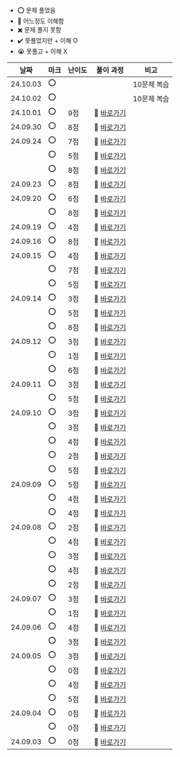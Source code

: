 - ⭕ 문제 풀었음
- 🔺 어느정도 이해함
- ✖️ 문제 풀지 못함
- ✔️ 못풀었지만 + 이해 O
- 😭 못풀고 + 이해 X

  
|    날짜  |  마크 | 난이도 | 풀이 과정                                                                                      |  비고 |
| -------- |  ---- | ------ | ---------------------------------------------------------------------------------------------- | -------|
| 24.10.03 |   ⭕ |         |                                                                                               |10문제 복습|
| 24.10.02 |   ⭕ |         |                                                                                               |10문제 복습|
| 24.10.01 |   ⭕ |    9점  | 💨 [바로가기](https://velog.io/@jominuk1025/24.10.01-q0hy41r0)                                 |        |
| 24.09.30 |   ⭕ |    8점  | 💨 [바로가기](https://velog.io/@jominuk1025/24.09.30-lhh4wryl)                                 |        |
| 24.09.24 |   ⭕ |    7점  | 💨 [바로가기](https://velog.io/@jominuk1025/24.09.24)                                          |        |
|          |   ⭕ |    5점  | 💨 [바로가기](https://velog.io/@jominuk1025/24.09.24-hv5bmtok)                                 |        |
|          |   ⭕ |    8점  | 💨 [바로가기](https://velog.io/@jominuk1025/24.09.24-5uvp905j)                                 |        |
| 24.09.23 |   ⭕ |    8점  | 💨 [바로가기](https://velog.io/@jominuk1025/24.09.23-gace9cz6)                                 |        |
| 24.09.20 |   ⭕ |    6점  | 💨 [바로가기](https://velog.io/@jominuk1025/24.09.20-nrh22mu3)                                 |        |
|          |   ⭕ |    8점  | 💨 [바로가기](https://velog.io/@jominuk1025/24.09.20-ym3kbm1m)                                 |        |
| 24.09.19 |   ⭕ |    4점  | 💨 [바로가기](https://velog.io/@jominuk1025/24.09.19-6c69pdqr)                                 |        |
| 24.09.16 |   ⭕ |    8점  | 💨 [바로가기](https://velog.io/@jominuk1025/24.09.16-o3vk4laj)                                 |        |
| 24.09.15 |   ⭕ |    4점  | 💨 [바로가기](https://velog.io/@jominuk1025/24.09.15-62ub33bj)                                 |        |
|          |   ⭕ |    7점  | 💨 [바로가기](https://velog.io/@jominuk1025/24.09.15-av7vjmk0)                                 |        |
|          |   ⭕ |    5점  | 💨 [바로가기](https://velog.io/@jominuk1025/24.9.15)                                           |        |
| 24.09.14 |   ⭕ |    3점  | 💨 [바로가기](https://velog.io/@jominuk1025/24.09.14-o1kbsqrx)                                 |        |
|          |   ⭕ |    5점  | 💨 [바로가기](https://velog.io/@jominuk1025/24.09.14-jryde9r8)                                 |        |
|          |   ⭕ |    8점  | 💨 [바로가기](https://velog.io/@jominuk1025/24.09.14-yiq4nq8u)                                 |        |
| 24.09.12 |   ⭕ |    3점  | 💨 [바로가기](https://velog.io/@jominuk1025/24.09.12-zhxjzkyc)                                 |        |
|          |   ⭕ |    1점  | 💨 [바로가기](https://velog.io/@jominuk1025/24.09.12-donvshbo)                                 |        |
|          |   ⭕ |    6점  | 💨 [바로가기](https://velog.io/@jominuk1025/24.09.12-6e15jz8j)                                 |        |
| 24.09.11 |   ⭕ |    3점  | 💨 [바로가기](https://velog.io/@jominuk1025/24.09.11-kw8ekwdf)                                 |        |
|          |   ⭕ |    5점  | 💨 [바로가기](https://velog.io/@jominuk1025/24.09.11-hdjwpwkf)                                 |        |
| 24.09.10 |   ⭕ |    3점  | 💨 [바로가기](https://velog.io/@jominuk1025/24.09.10-5ph71e6l)                                 |        |
|          |   ⭕ |    3점  | 💨 [바로가기](https://velog.io/@jominuk1025/24.09.10-39juqodb)                                 |        |
|          |   ⭕ |    4점  | 💨 [바로가기](https://velog.io/@jominuk1025/24.09.10-0nmenbpj)                                 |        |
|          |   ⭕ |    2점  | 💨 [바로가기](https://velog.io/@jominuk1025/24.09.10-h2w8j7it)                                 |        |
|          |   ⭕ |    5점  | 💨 [바로가기](https://velog.io/@jominuk1025/24.09.10-buvxr6i4)                                 |        |
| 24.09.09 |   ⭕ |    5점  | 💨 [바로가기](https://velog.io/@jominuk1025/24.09.09-z6htxvqo)                                 |        |
|          |   ⭕ |    4점  | 💨 [바로가기](https://velog.io/@jominuk1025/24.09.09.1-c200ly23)                               |        |
|          |   ⭕ |    4점  | 💨 [바로가기](https://velog.io/@jominuk1025/24.09.09.2-aknuwm7h)                               |        |
| 24.09.08 |   ⭕ |    2점  | 💨 [바로가기](https://velog.io/@jominuk1025/24.09.08-txe5jvs0)                                 |        |
|          |   ⭕ |    4점  | 💨 [바로가기](https://velog.io/@jominuk1025/24.09.08.1-kcoxbmjs)                               |        |
|          |   ⭕ |    3점  | 💨 [바로가기](https://velog.io/@jominuk1025/24.09.08.2-lqmjxvon)                               |        |
|          |   ⭕ |    4점  | 💨 [바로가기](https://velog.io/@jominuk1025/24.09.08.4)                                        |        |
|          |   ⭕ |    2점  | 💨 [바로가기](https://velog.io/@jominuk1025/24.09.08.5)                                        |        |
| 24.09.07 |   ⭕ |    3점  | 💨 [바로가기](https://velog.io/@jominuk1025/24.09.07-56u7ev6b)                                 |        |
|          |   ⭕ |    1점  | 💨 [바로가기](https://velog.io/@jominuk1025/24.09.07.1)                                        |        |
| 24.09.06 |   ⭕ |    4점  | 💨 [바로가기](https://velog.io/@jominuk1025/24.09.06-%EC%A0%95%EC%88%98-%EB%82%B4%EB%A6%BC%EC%B0%A8%EC%88%9C%EC%9C%BC%EB%A1%9C-%EB%B0%B0%EC%B9%98%ED%95%98%EA%B8%B0)     |  |
|  |   ⭕ |    3점  | 💨 [바로가기](https://velog.io/@jominuk1025/24.09.06-%EC%A0%95%EC%88%98-%EC%A0%9C%EA%B3%B1%EA%B7%BC-%ED%8C%90%EB%B3%84)     |  |
| 24.09.05 |   ⭕ |    3점  | 💨 [바로가기](https://velog.io/@jominuk1025/24.09.05-%EB%AC%B8%EC%9E%90%EC%97%B4-%EB%82%B4-p%EC%99%80-y%EC%9D%98-%EA%B0%9C%EC%88%98)     |  |
|  |   ⭕ |    0점  | 💨 [바로가기](https://velog.io/@jominuk1025/24.09.05-%EB%AC%B8%EC%9E%90%EC%97%B4%EC%9D%84-%EC%A0%95%EC%88%98%EB%A1%9C-%EB%B0%94%EA%BE%B8%EA%B8%B0)     |  |
|  |   ⭕ |    4점  | 💨 [바로가기](https://velog.io/@jominuk1025/24.09.05-%EC%9E%90%EB%A6%BF%EC%88%98-%EB%8D%94%ED%95%98%EA%B8%B0)     |  |
| |   ⭕ |    5점  | 💨 [바로가기](https://velog.io/@jominuk1025/24.09.05-%EC%9E%90%EC%97%B0%EC%88%98-%EB%92%A4%EC%A7%91%EC%96%B4-%EB%B0%B0%EC%97%B4%EB%A1%9C-%EB%A7%8C%EB%93%A4%EA%B8%B0)     |  |
| 24.09.04 |   ⭕ |    0점  | 💨 [바로가기](https://velog.io/@jominuk1025/24.09.04-%EC%A7%9D%EC%88%98%EC%99%80-%ED%99%80%EC%88%98)     | |
|  |   ⭕ |    0점  | 💨 [바로가기](https://velog.io/@jominuk1025/24.09.04-%EC%95%BD%EC%88%98%EC%9D%98-%ED%95%A9)     | |
| 24.09.03 |   ⭕ |    0점  | 💨 [바로가기](https://velog.io/@jominuk1025/24.09.03-%ED%8F%89%EA%B7%A0-%EA%B5%AC%ED%95%98%EA%B8%B0)     |  |


